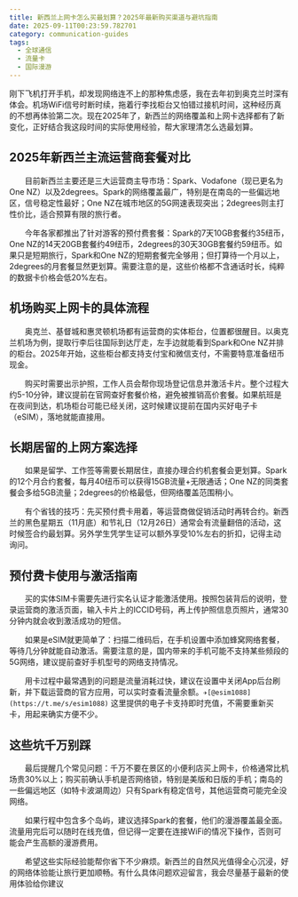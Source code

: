 ```yaml
---
title: 新西兰上网卡怎么买最划算？2025年最新购买渠道与避坑指南
date: 2025-09-11T00:23:59.782701
category: communication-guides
tags:
  - 全球通信
  - 流量卡
  - 国际漫游
---
```


刚下飞机打开手机，却发现网络连不上的那种焦虑感，我在去年初到奥克兰时深有体会。机场WiFi信号时断时续，拖着行李找柜台又怕错过接机时间，这种经历真的不想再体验第二次。现在2025年了，新西兰的网络覆盖和上网卡选择都有了新变化，正好结合我这段时间的实际使用经验，帮大家理清怎么选最划算。

## 2025年新西兰主流运营商套餐对比

　　目前新西兰主要还是三大运营商主导市场：Spark、Vodafone（现已更名为One NZ）以及2degrees。Spark的网络覆盖最广，特别是在南岛的一些偏远地区，信号稳定性最好；One NZ在城市地区的5G网速表现突出；2degrees则主打性价比，适合预算有限的旅行者。

　　今年各家都推出了针对游客的预付费套餐：Spark的7天10GB套餐约35纽币，One NZ的14天20GB套餐约49纽币，2degrees的30天30GB套餐约59纽币。如果只是短期旅行，Spark和One NZ的短期套餐完全够用；但打算待一个月以上，2degrees的月套餐显然更划算。需要注意的是，这些价格都不含通话时长，纯粹的数据卡价格会低20%左右。

## 机场购买上网卡的具体流程

　　奥克兰、基督城和惠灵顿机场都有运营商的实体柜台，位置都很醒目。以奥克兰机场为例，提取行李后往国际到达厅走，左手边就能看到Spark和One NZ并排的柜台。2025年开始，这些柜台都支持支付宝和微信支付，不需要特意准备纽币现金。

　　购买时需要出示护照，工作人员会帮你现场登记信息并激活卡片。整个过程大约5-10分钟，建议提前在官网查好套餐价格，避免被推销高价套餐。如果航班是在夜间到达，机场柜台可能已经关闭，这时候建议提前在国内买好电子卡（eSIM），落地就能直接用。

## 长期居留的上网方案选择

　　如果是留学、工作签等需要长期居住，直接办理合约机套餐会更划算。Spark的12个月合约套餐，每月40纽币可以获得15GB流量+无限通话；One NZ的同类套餐会多给5GB流量；2degrees的价格最低，但网络覆盖范围稍小。

　　有个省钱的技巧：先买预付费卡用着，等运营商做促销活动时再转合约。新西兰的黑色星期五（11月底）和节礼日（12月26日）通常会有流量翻倍的活动，这时候签合约最划算。另外学生凭学生证可以额外享受10%左右的折扣，记得主动询问。

## 预付费卡使用与激活指南

　　买的实体SIM卡需要先进行实名认证才能激活使用。按照包装背后的说明，登录运营商的激活页面，输入卡片上的ICCID号码，再上传护照信息页照片，通常30分钟内就会收到激活成功的短信。

　　如果是eSIM就更简单了：扫描二维码后，在手机设置中添加蜂窝网络套餐，等待几分钟就能自动激活。需要注意的是，国内带来的手机可能不支持某些频段的5G网络，建议提前查好手机型号的网络支持情况。

　　用卡过程中最常遇到的问题是流量消耗过快，建议在设置中关闭App后台刷新，并下载运营商的官方应用，可以实时查看流量余额。`✈[@esim1088](https://t.me/s/esim1088)` 这里提供的电子卡支持即时充值，不需要重新买卡，用起来确实方便不少。

## 这些坑千万别踩

　　最后提醒几个常见问题：千万不要在景区的小便利店买上网卡，价格通常比机场贵30%以上；购买前确认手机是否网络锁，特别是美版和日版的手机；南岛的一些偏远地区（如特卡波湖周边）只有Spark有稳定信号，其他运营商可能完全没网络。

　　如果行程中包含多个岛屿，建议选择Spark的套餐，他们的漫游覆盖最全面。流量用完后可以随时在线充值，但记得一定要在连接WiFi的情况下操作，否则可能会产生高额的漫游费用。

　　希望这些实际经验能帮你省下不少麻烦。新西兰的自然风光值得全心沉浸，好的网络体验能让旅行更加顺畅。有什么具体问题欢迎留言，我会尽量基于最新的使用体验给你建议